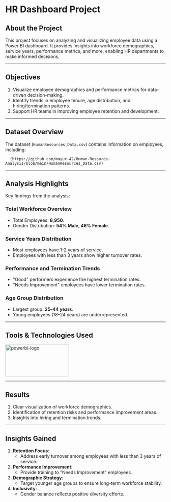 # HR Dashboard Project

## About the Project
This project focuses on analyzing and visualizing employee data using a Power BI dashboard. It provides insights into workforce demographics, service years, performance metrics, and more, enabling HR departments to make informed decisions.

---

## Objectives
1. Visualize employee demographics and performance metrics for data-driven decision-making.
2. Identify trends in employee tenure, age distribution, and hiring/termination patterns.
3. Support HR teams in improving employee retention and development.

---

## Dataset Overview
The dataset (`HumanResources_Data.csv`) contains information on employees, including:

      (https://github.com/mayur-42/Human-Resource-Analysis/blob/main/HumanResources_Data.csv)
---

## Analysis Highlights
Key findings from the analysis:

### Total Workforce Overview
- Total Employees: **8,950**.
- Gender Distribution: **54% Male, 46% Female**.

### Service Years Distribution
- Most employees have 1-2 years of service.
- Employees with less than 3 years show higher turnover rates.

### Performance and Termination Trends
- "Good" performers experience the highest termination rates.
- "Needs Improvement" employees have lower termination rates.

### Age Group Distribution
- Largest group: **25–44 years**.
- Young employees (18–24 years) are underrepresented.

---

## Tools & Technologies Used

<img src="https://seekvectorlogo.com/wp-content/uploads/2022/02/power-bi-vector-logo-2022.png" alt="powerbi-logo" width="200" height="100"/>

---

## Results
1. Clear visualization of workforce demographics.
2. Identification of retention risks and performance improvement areas.
3. Insights into hiring and termination trends.

---

## Insights Gained
1. **Retention Focus**:
   - Address early turnover among employees with less than 3 years of service.
2. **Performance Improvement**:
   - Provide training to "Needs Improvement" employees.
3. **Demographic Strategy**:
   - Target younger age groups to ensure long-term workforce stability.
4. **Inclusivity**:
   - Gender balance reflects positive diversity efforts.





